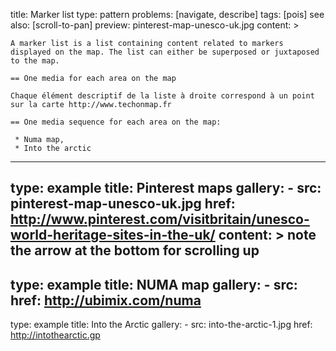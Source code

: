 title: Marker list
type: pattern
problems: [navigate, describe]
tags: [pois]
see also: [scroll-to-pan]
preview: pinterest-map-unesco-uk.jpg
content: >

    A marker list is a list containing content related to markers displayed on the map. The list can either be superposed or juxtaposed to the map.
    
    == One media for each area on the map
    
    Chaque élément descriptif de la liste à droite correspond à un point sur la carte http://www.techonmap.fr
    
    == One media sequence for each area on the map:
    
     * Numa map,
     * Into the arctic
---
type: example
title: Pinterest maps
gallery: 
    - src: pinterest-map-unesco-uk.jpg
      href: http://www.pinterest.com/visitbritain/unesco-world-heritage-sites-in-the-uk/
content: >
    note the arrow at the bottom for scrolling up
---
type: example
title: NUMA map
gallery:
    - src: 
      href: http://ubimix.com/numa 
---
type: example
title: Into the Arctic
gallery:
    - src: into-the-arctic-1.jpg
      href: http://intothearctic.gp
